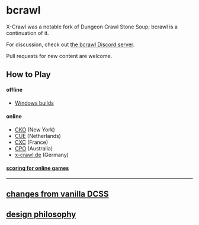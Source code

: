 # bcrawl

X-Crawl was a notable fork of Dungeon Crawl Stone Soup; bcrawl is a continuation of it.

For discussion, check out [the bcrawl Discord server](https://discord.gg/cJ2wPpZ).

Pull requests for new content are welcome.

## How to Play
#### offline
- [Windows builds](https://github.com/b-crawl/bcrawl/releases)

#### online
  - [CKO](https://crawl.kelbi.org/) (New York)
  - [CUE](https://underhound.eu:8080/) (Netherlands)
  - [CXC](https://crawl.xtahua.com/) (France)
  - [CPO](https://crawl.project357.org/) (Australia)
  - [x-crawl.de](https://x-crawl.de/) (Germany)

#### [scoring for online games](http://bcrawl.montres.org.uk/)

---

## [changes from vanilla DCSS](CHANGES.md)

## [design philosophy](PHILOSOPHY.md)

